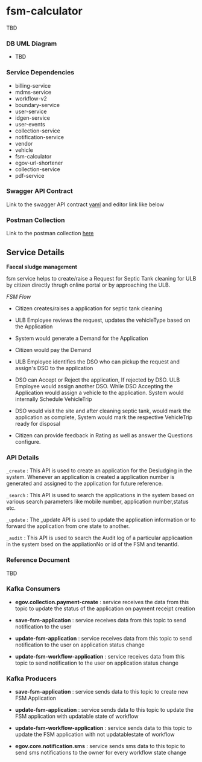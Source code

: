 # fsm-calculator

TBD

### DB UML Diagram

- TBD

### Service Dependencies

- billing-service
- mdms-service
- workflow-v2
- boundary-service
- user-service
- idgen-service
- user-events
- collection-service
- notification-service
- vendor
- vehicle
- fsm-calculator
- egov-url-shortener
- collection-service
- pdf-service

### Swagger API Contract

Link to the swagger API contract [yaml](https://raw.githubusercontent.com/egovernments/municipal-services/master/docs/fsm/Fsm_Apply_Contract.yaml) and editor link like below


### Postman Collection
Link to the postman collection [here](https://www.getpostman.com/collections/8b9eb951a810486f41a4)


## Service Details

**Faecal sludge management**

fsm service helps to create/raise a Request for Septic Tank cleaning for ULB by citizen directly thrugh online portal or by approaching the ULB.

*FSM Flow*

- Citizen creates/raises a application for septic tank cleaning


- ULB Employee reviews the request, updates the vehicleType based on the Application


- System would generate a Demand for the Application 


- Citizen would pay the Demand


- ULB Employee identifies the DSO who can pickup the request and assign's DSO to the application


- DSO can Accept or Reject the application, If rejected by DSO. ULB Employee would assign another DSO. While DSO Accepting the Application would assign a vehicle to the application. System would internally Schedule VehicleTrip


- DSO would visit the site and after cleaning septic tank, would mark the application as complete, System would mark the respective VehicleTrip ready for disposal


- Citizen can provide feedback in Rating as well as answer the Questions configure.



### API Details

`_create` : This API is used to create an application for the Desludging in the system. Whenever an application is created a application number is generated and assigned to the application for future reference.

`_search` : This API is used to search the applications in the system based on various search parameters like mobile number, application number,status etc.

`_update` : The _update API is used to update the application information or to forward the application from one state to another.

`_audit`  : This API is used to search the Audit log of a particular applicaation in the system bsed on the appliationNo or id of the FSM and tenantId.


### Reference Document
TBD


### Kafka Consumers

- **egov.collection.payment-create** : service receives the data from this topic to update the status of the application on payment receipt creation


- **save-fsm-application** : service receives data from this topic to send notification to the user 


- **update-fsm-application** : service receives data from this topic to send notification to the user on application status change


- **update-fsm-workflow-application** : service receives data from this topic to send notification to the user on application status change

### Kafka Producers
- **save-fsm-application** : service sends data to this topic to create new FSM Application


- **update-fsm-application** : service sends data to this topic to update the FSM application with updatable state of workflow


- **update-fsm-workflow-application** : service sends data to this topic to update the FSM application with not updatablestate of workflow


- **egov.core.notification.sms** : service sends sms data to this topic to send sms notifications to the owner for every workflow state change
